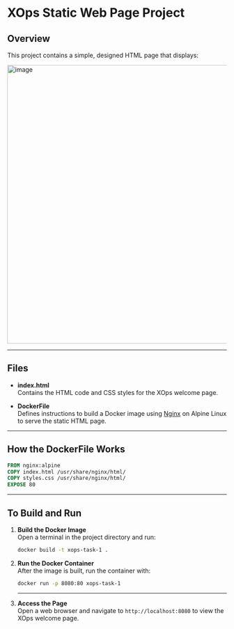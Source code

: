 
# XOps Static Web Page Project

## Overview

This project contains a simple, designed HTML page that displays:

<img width="1236" height="640" alt="image" src="https://github.com/user-attachments/assets/5789a3ed-534c-458a-bc30-7138cf8d3715" />



---

## Files

- **index.html**  
  Contains the HTML code and CSS styles for the XOps welcome page.

- **DockerFile**  
  Defines instructions to build a Docker image using [Nginx](https://nginx.org/) on Alpine Linux to serve the static HTML page.

---

## How the DockerFile Works

```dockerfile
FROM nginx:alpine
COPY index.html /usr/share/nginx/html/
COPY styles.css /usr/share/nginx/html/
EXPOSE 80
```

---
## To Build and Run

1. **Build the Docker Image**  
   Open a terminal in the project directory and run:
   ```bash
   docker build -t xops-task-1 .
   ```
2. **Run the Docker Container**  
   After the image is built, run the container with:
   ```bash
   docker run -p 8080:80 xops-task-1
   ```
   ---
3. **Access the Page**  
   Open a web browser and navigate to `http://localhost:8080` to view the XOps welcome page.
